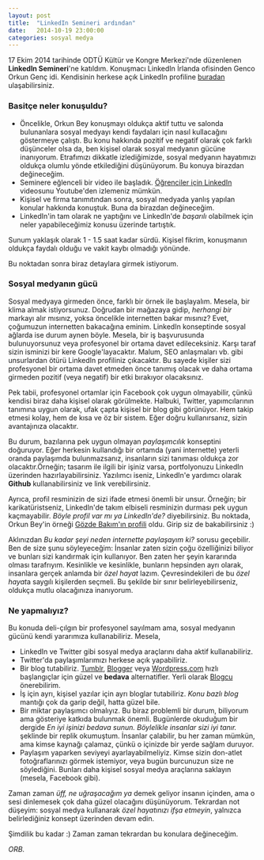 ```yaml
---
layout: post
title:  "LinkedIn Semineri ardından"
date:   2014-10-19 23:00:00
categories: sosyal medya
---
```

17 Ekim 2014 tarihinde ODTÜ Kültür ve Kongre Merkezi'nde düzenlenen **LinkedIn Semineri**'ne katıldım. Konuşmacı LinkedIn İrlanda ofisinden Genco Orkun Genç idi. Kendisinin herkese açık LinkedIn profiline [buradan](http://ie.linkedin.com/in/gencoorkun) ulaşabilirsiniz.

### Basitçe neler konuşuldu?

* Öncelikle, Orkun Bey konuşmayı oldukça aktif tuttu ve salonda bulunanlara sosyal medyayı kendi faydaları için nasıl kullacağını göstermeye çalıştı. Bu konu hakkında pozitif ve negatif olarak çok farklı düşünceler olsa da, ben kişisel olarak sosyal  medyanın gücüne inanıyorum. Etrafımızı dikkatle izlediğimizde, sosyal medyanın hayatımızı oldukça olumlu yönde etkilediğini düşünüyorum. Bu konuya birazdan değineceğim.
* Seminere eğlenceli bir video ile başladık. [Öğrenciler için LinkedIn](http://www.youtube.com/watch?v=YWp6AN00D_c) videosunu Youtube'den izlemeniz mümkün.
* Kişisel ve firma tanımıtından sonra, sosyal medyada yanlış yapılan konular hakkında konuştuk. Buna da birazdan değineceğim.
* LinkedIn'in tam olarak ne yaptığını ve LinkedIn'de *başarılı* olabilmek için neler yapabileceğimiz konusu üzerinde tartıştık.

Sunum yaklaşık olarak 1 - 1.5 saat kadar sürdü. Kişisel fikrim, konuşmanın oldukça faydalı olduğu ve vakit kaybı olmadığı yönünde.

Bu noktadan sonra biraz detaylara girmek istiyorum.

### Sosyal medyanın gücü

Sosyal medyaya girmeden önce, farklı bir örnek ile başlayalım. Mesela, bir klima almak istiyorsunuz. Doğrudan bir mağazaya gidip, *herhangi bir* markayı alır mısınız, yoksa öncelikle internetten bakar mısınız? Evet, çoğumuzun internetten bakacağına  eminim. LinkedIn konseptinde sosyal ağlarda ise durum aynen böyle. Mesela, bir iş başvurusunda bulunuyorsunuz veya profesyonel bir ortama davet edileceksiniz. Karşı taraf sizin isminizi bir kere Google'layacaktır. Malum, SEO anlaşmaları vb. gibi  unsurlardan ötürü LinkedIn profiliniz çıkacaktır. Bu sayede kişiler sizi profesyonel bir ortama davet etmeden önce tanımış olacak ve daha ortama girmeden pozitif (veya negatif) bir etki bırakıyor olacaksınız.

Pek tabii, profesyonel ortamlar için Facebook çok uygun olmayabilir, çünkü kendisi biraz daha kişisel olarak görülmekte. Halbuki, Twitter, yapımcılarının tanımına uygun olarak, ufak çapta kişisel bir blog gibi görünüyor. Hem takip etmesi kolay, hem de kısa ve öz bir sistem. Eğer doğru kullanırsanız, sizin avantajınıza olacaktır.

Bu durum, bazılarına pek uygun olmayan *paylaşımcılık* konseptini doğuruyor. Eğer herkesin kullandığı bir ortamda (yani internette) yeterli oranda paylaşımda bulunmazsanız, insanların sizi tanıması oldukça zor olacaktır.Örneğin; tasarım ile ilgili bir işiniz varsa, portfolyonuzu LinkedIn üzerinden hazırlayabilirsiniz. Yazılımcı iseniz, LinkedIn'e yardımcı olarak **Github** kullanabilirsiniz ve link verebilirsiniz.

Ayrıca, profil resminizin de sizi ifade etmesi önemli bir unsur. Örneğin; bir karikatüristseniz, LinkedIn'de takım elbiseli resminizin durması pek uygun kaçmayabilir. *Böyle profil var mı ya LinkedIn'de?* diyebilirsiniz. Bu noktada, Orkun Bey'in örneği [Gözde Bakım'ın profili](http://tr.linkedin.com/pub/gozde-bakim/28/a47/828) oldu. Girip siz de bakabilirsiniz :)

Aklınızdan *Bu kadar şeyi neden internette paylaşayım ki?* sorusu geçebilir. Ben de size şunu söyleyeceğim: İnsanlar zaten sizin çoğu özelliğinizi biliyor ve bunları sizi kandırmak için kullanıyor. Ben zaten her şeyin kararında olması tarafrıyım. Kesinlikle ve kesinlikle, bunların hepsinden ayrı olarak, insanlara gerçek anlamda bir *özel hayat* lazım. Çevresindekileri de bu *özel hayat*a saygılı kişilerden seçmeli. Bu şekilde bir sınır belirleyebilirseniz, oldukça mutlu olacağınıza inanıyorum.

### Ne yapmalıyız?

Bu konuda deli-çılgın bir profesyonel sayılmam ama, sosyal medyanın gücünü kendi yararımıza kullanabiliriz. Mesela,

* LinkedIn ve Twitter gibi sosyal medya araçlarını daha aktif kullanabiliriz.
* Twitter'da paylaşımlarımızı herkese açık yapabiliriz.
* Bir blog tutabiliriz. [Tumblr](http://tumblr.com), [Blogger](http://blogger.com) veya [Wordpress.com](http://wordpress.com) hızlı başlangıçlar için güzel ve **bedava** alternatifler. Yerli olarak [Blogcu](http://blogcu.com) önerebilirim.
* İş için ayrı, kişisel yazılar için ayrı bloglar tutabiliriz. *Konu bazlı blog* mantığı çok da garip değil, hatta güzel bile.
* Bir miktar paylaşımcı olmalıyız. Bu biraz problemli bir durum, biliyorum ama gösteriye katkıda bulunmak önemli. Bugünlerde okuduğum bir dergide *En iyi işinizi bedava sunun. Böylelikle insanlar sizi iyi tanır.* şeklinde bir replik okumuştum. İnsanlar çalabilir, bu her zaman mümkün, ama kimse kaynağı çalamaz, çünkü o içinizde bir yerde sağlam duruyor.
* Paylaşım yaparken seviyeyi ayarlayabilmeliyiz. Kimse sizin don-atlet fotoğraflarınızı görmek istemiyor, veya bugün burcunuzun size ne söylediğini. Bunları daha kişisel sosyal medya araçlarına saklayın (mesela, Facebook gibi).

Zaman zaman *üff, ne uğraşacağım ya* demek geliyor insanın içinden, ama o sesi dinlemesek çok daha güzel olacağını düşünüyorum. Tekrardan not düşeyim: sosyal medya kullanarak *özel hayatınızı ifşa etmeyin*, yalnızca belirlediğiniz konsept üzerinden devam edin.

Şimdilik bu kadar :) Zaman zaman tekrardan bu konulara değineceğim.

*ORB.*



